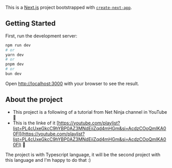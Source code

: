 This is a [Next.js](https://nextjs.org/) project bootstrapped with [`create-next-app`](https://github.com/vercel/next.js/tree/canary/packages/create-next-app).

## Getting Started

First, run the development server:

```bash
npm run dev
# or
yarn dev
# or
pnpm dev
# or
bun dev
```

Open [http://localhost:3000](http://localhost:3000) with your browser to see the result.

## About the project

- This project is a following of a tutorial from Net Ninja channel in YouTube 🚀
- This is the linke of it [https://youtube.com/playlist?list=PL4cUxeGkcC9hYBP0AZ3MNdEiiZqd4mHGm&si=AcdzCOoQmIKA00Fl](https://youtube.com/playlist?list=PL4cUxeGkcC9hYBP0AZ3MNdEiiZqd4mHGm&si=AcdzCOoQmIKA00Fl) 🔗

The project is with Typescript language, it will be the second project with this language and I'm happy to do that :)
